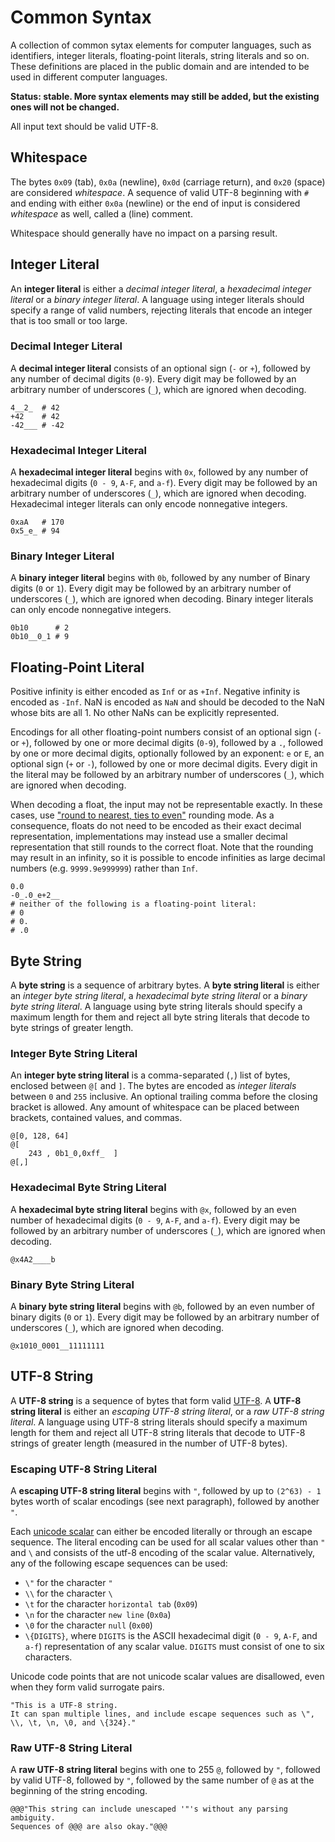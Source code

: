 # Common Syntax

A collection of common sytax elements for computer languages, such as identifiers, integer literals, floating-point literals, string literals and so on. These definitions are placed in the public domain and are intended to be used in different computer languages.

**Status: stable. More syntax elements may still be added, but the existing ones will not be changed.**

All input text should be valid UTF-8.

## Whitespace

The bytes `0x09` (tab), `0x0a` (newline), `0x0d` (carriage return), and `0x20` (space) are considered *whitespace*. A sequence of valid UTF-8 beginning with `#` and ending with either `0x0a` (newline) or the end of input is considered *whitespace* as well, called a (line) comment.

Whitespace should generally have no impact on a parsing result.

## Integer Literal

An **integer literal** is either a *decimal integer literal*, a *hexadecimal integer literal* or a *binary integer literal*. A language using integer literals should specify a range of valid numbers, rejecting literals that encode an integer that is too small or too large.

### Decimal Integer Literal

A **decimal integer literal** consists of an optional sign (`-` or `+`), followed by any number of decimal digits (`0-9`). Every digit may be followed by an arbitrary number of underscores (`_`), which are ignored when decoding.

```
4__2_  # 42
+42    # 42
-42___ # -42
```

### Hexadecimal Integer Literal

A **hexadecimal integer literal** begins with `0x`, followed by any number of hexadecimal digits (`0 - 9`, `A-F`, and `a-f`). Every digit may be followed by an arbitrary number of underscores (`_`), which are ignored when decoding. Hexadecimal integer literals can only encode nonnegative integers.

```
0xaA   # 170
0x5_e_ # 94
```

### Binary Integer Literal

A **binary integer literal** begins with `0b`, followed by any number of Binary digits (`0` or `1`). Every digit may be followed by an arbitrary number of underscores (`_`), which are ignored when decoding. Binary integer literals can only encode nonnegative integers.

```
0b10      # 2
0b10__0_1 # 9
```

## Floating-Point Literal

Positive infinity is either encoded as `Inf` or as `+Inf`. Negative infinity is encoded as `-Inf`. NaN is encoded as `NaN` and should be decoded to the NaN whose bits are all 1. No other NaNs can be explicitly represented.

Encodings for all other floating-point numbers consist of an optional sign (`-` or `+`), followed by one or more decimal digits (`0-9`), followed by a `.`, followed by one or more decimal digits, optionally followed by an exponent: `e` or `E`, an optional sign (`+` or `-`), followed by one or more decimal digits. Every digit in the literal may be followed by an arbitrary number of underscores (`_`), which are ignored when decoding.

When decoding a float, the input may not be representable exactly. In these cases, use ["round to nearest, ties to even"](https://en.wikipedia.org/wiki/IEEE_754#Roundings_to_nearest) rounding mode. As a consequence, floats do not need to be encoded as their exact decimal representation, implementations may instead use a smaller decimal representation that still rounds to the correct float. Note that the rounding may result in an infinity, so it is possible to encode infinities as large decimal numbers (e.g. `9999.9e999999`) rather than `Inf`.

```
0.0
-0_.0_e+2__
# neither of the following is a floating-point literal:
# 0
# 0.
# .0
```

## Byte String

A **byte string** is a sequence of arbitrary bytes. A **byte string literal** is either an *integer byte string literal*, a *hexadecimal byte string literal* or a *binary byte string literal*. A language using byte string literals should specify a maximum length for them and reject all byte string literals that decode to byte strings of greater length.

### Integer Byte String Literal

An **integer byte string literal** is a comma-separated (`,`) list of bytes, enclosed between `@[` and `]`. The bytes are encoded as *integer literals* between `0` and `255` inclusive. An optional trailing comma before the closing bracket is allowed. Any amount of whitespace can be placed between brackets, contained values, and commas.

```
@[0, 128, 64]
@[
    243 , 0b1_0,0xff_  ]
@[,]
```

### Hexadecimal Byte String Literal

A **hexadecimal byte string literal** begins with `@x`, followed by an even number of hexadecimal digits (`0 - 9`, `A-F`, and `a-f`). Every digit may be followed by an arbitrary number of underscores (`_`), which are ignored when decoding.

```
@x4A2____b
```

### Binary Byte String Literal

A **binary byte string literal** begins with `@b`, followed by an even number of binary digits (`0` or `1`). Every digit may be followed by an arbitrary number of underscores (`_`), which are ignored when decoding.

```
@x1010_0001__11111111
```

## UTF-8 String

A **UTF-8 string** is a sequence of bytes that form valid [UTF-8](https://en.wikipedia.org/wiki/UTF-8). A **UTF-8 string literal** is either an *escaping UTF-8 string literal*, or a *raw UTF-8 string literal*. A language using UTF-8 string literals should specify a maximum length for them and reject all UTF-8 string literals that decode to UTF-8 strings of greater length (measured in the number of UTF-8 bytes).

### Escaping UTF-8 String Literal

A **escaping UTF-8 string literal** begins with `"`, followed by up to `(2^63) - 1` bytes worth of scalar encodings (see next paragraph), followed by another `"`.

Each [unicode scalar](http://www.unicode.org/glossary/#unicode_scalar_value) can either be encoded literally or through an escape sequence. The literal encoding can be used for all scalar values other than `"` and `\` and consists of the utf-8 encoding of the scalar value. Alternatively, any of the following escape sequences can be used:

- `\"` for the character `"`
- `\\` for the character `\`
- `\t` for the character `horizontal tab` (`0x09`)
- `\n` for the character `new line` (`0x0a`)
- `\0` for the character `null` (`0x00`)
- `\{DIGITS}`, where `DIGITS` is the ASCII hexadecimal digit (`0 - 9`, `A-F`, and `a-f`) representation of any scalar value. `DIGITS` must consist of one to six characters.

Unicode code points that are not unicode scalar values are disallowed, even when they form valid surrogate pairs.

```
"This is a UTF-8 string.
It can span multiple lines, and include escape sequences such as \", \\, \t, \n, \0, and \{324}."
```

### Raw UTF-8 String Literal

A **raw UTF-8 string literal** begins with one to 255 `@`, followed by `"`, followed by valid UTF-8, followed by `"`, followed by the same number of `@` as at the beginning of the string encoding.

```
@@@"This string can include unescaped '"'s without any parsing ambiguity.
Sequences of @@@ are also okay."@@@
```

<!--
Not yet part of the specification, might still change.

## Name

A **name** consists of one to `2^63 - 1` characters from the following ranges: `0-9`, `A-Z`, `a-z`, `_`. The first character of a *name* must not be a decimal digit.

## Identifier

An **identifier** consists of one to `2^63 - 1` *names*, with two colons (`::`) between any two of them, e.g., `foo`, `foo::bar`, `foo::bar::baz`, and so on. Every *name* is also an *identifier*. -->
